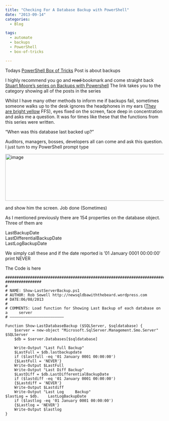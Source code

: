 ```yaml
---
title: "Checking For A Database Backup with PowerShell"
date: "2013-09-14" 
categories:
  - Blog

tags:
  - automate
  - backups
  - PowerShell
  - box-of-tricks

---
```

<P>Todays <A href="https://blog.robsewell.com/tags/#box-of-tricks" rel=noopener target=_blank>PowerShell Box of Tricks</A> Post is about backups</P>
<P>I highly recommend you go and <SPAN style="TEXT-DECORATION: line-through">read </SPAN>bookmark and come straight back <A href="http://stuart-moore.com/category/31-days-of-sql-server-backup-and-restore-with-powershell/" rel=noopener target=_blank>Stuart Moore’s series on Backups with Powershell</A> The link takes you to the category showing all of the posts in the series</P>
<P>Whilst I have many other methods to inform me if backups fail, sometimes someone walks up to the desk ignores the headphones in my ears (<A href="http://www.amazon.com/EMPIRE-Yellow-Stereo-Earbud-Headphones/dp/B00E3G3JBE">They are bright yellow</A> FFS), eyes fixed on the screen, face deep in concentration and asks me a question. It was for times like these that the functions from this series were written.</P>
<P>“When was this database last backed up?”</P>
<P>Auditors, managers, bosses, developers all can come and ask this question. I just turn to my PowerShell prompt type</P>
<P><A href="https://i2.wp.com/sqldbawithabeard.com/wp-content/uploads/2013/09/image76.png"><IMG title=image style="BORDER-LEFT-WIDTH: 0px; BORDER-RIGHT-WIDTH: 0px; BACKGROUND-IMAGE: none; BORDER-BOTTOM-WIDTH: 0px; PADDING-TOP: 0px; PADDING-LEFT: 0px; DISPLAY: inline; PADDING-RIGHT: 0px; BORDER-TOP-WIDTH: 0px" border=0 alt=image src="https://i2.wp.com/sqldbawithabeard.com/wp-content/uploads/2013/09/image_thumb76.png?resize=630%2C149" width=630 height=149 data-recalc-dims="1" loading="lazy"></A></P>
<P>and show him the screen. Job done (Sometimes)</P>
<P>As I mentioned previously there are 154 properties on the database object. Three of them are</P>
<P>LastBackupDate<BR>LastDifferentialBackupDate<BR>LastLogBackupDate</P>
<P>We simply call these and if the date reported is ’01 January 0001 00:00:00′ print NEVER</P>
<P>The Code is here</P>

    #############################################################################    ################
    #
    # NAME: Show-LastServerBackup.ps1
    # AUTHOR: Rob Sewell http://newsqldbawiththebeard.wordpress.com
    # DATE:06/08/2013
    #
    # COMMENTS: Load function for Showing Last Backup of each database on a     server
    # ————————————————————————
    
    Function Show-LastDatabaseBackup ($SQLServer, $sqldatabase) {
        $server = new-object "Microsoft.SqlServer.Management.Smo.Server"     $SQLServer
        $db = $server.Databases[$sqldatabase]
    
        Write-Output "Last Full Backup"
        $LastFull = $db.lastbackupdate
        if ($lastfull -eq '01 January 0001 00:00:00')
        {$LastFull = 'NEVER'}
        Write-Output $LastFull
        Write-Output "Last Diff Backup"
        $LastDiff = $db.LastDifferentialBackupDate  
        if ($lastdiff -eq '01 January 0001 00:00:00')
        {$Lastdiff = 'NEVER'}
        Write-Output $Lastdiff
        Write-Output "Last Log     Backup"                                                  $lastLog = $db.    LastLogBackupDate 
        if ($lastlog -eq '01 January 0001 00:00:00')
        {$Lastlog = 'NEVER'}
        Write-Output $lastlog
    }
